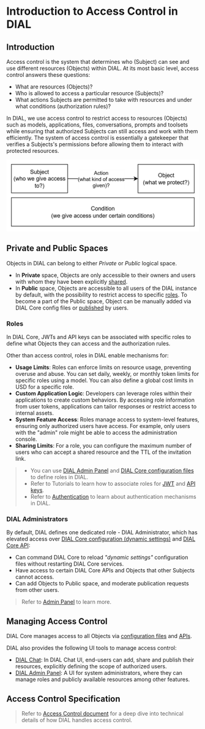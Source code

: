 # Introduction to Access Control in DIAL

## Introduction

Access control is the system that determines who (Subject) can see and use different resources (Objects) within DIAL. At its most basic level, access control answers these questions:

- What are resources (Objects)?
- Who is allowed to access a particular resource (Subjects)?
- What actions Subjects are permitted to take with resources and under what conditions (authorization rules)?

In DIAL, we use access control to restrict access to resources (Objects) such as models, applications, files, conversations, prompts and toolsets while ensuring that authorized Subjects can still access and work with them efficiently. The system of access control is essentially a gatekeeper that verifies a Subjects's permissions before allowing them to interact with protected resources.

![](./img/acl1.png)

## Private and Public Spaces

Objects in DIAL can belong to either *Private* or *Public* logical space. 

* In **Private** space, Objects are only accessible to their owners and users with whom they have been explicitly [shared](/docs/tutorials/1.developers/1.work-with-resources/1.sharing.md). 
* In **Public** space, Objects are accessible to all users of the DIAL instance by default, with the possibility to restrict access to specific [roles](#roles). To become a part of the Public space, Object can be manually added via DIAL Core config files or [published](/docs/tutorials/1.developers/1.work-with-resources/0.work-with-publications.md) by users. 

### Roles

In DIAL Core, JWTs and API keys can be associated with specific roles to define what Objects they can access and the authorization rules.

Other than access control, roles in DIAL enable mechanisms for:

* **Usage Limits**: Roles can enforce limits on resource usage, preventing overuse and abuse. You can set daily, weekly, or monthly token limits for specific roles using a model. You can also define a global cost limits in USD for a specific role.
* **Custom Application Logic**: Developers can leverage roles within their applications to create custom behaviors. By accessing role information from user tokens, applications can tailor responses or restrict access to internal assets.
* **System Feature Access**: Roles manage access to system-level features, ensuring only authorized users have access. For example, only users with the "admin" role might be able to access the administration console.
* **Sharing Limits**: For a role, you can configure the maximum number of users who can accept a shared resource and the TTL of the invitation link.

> * You can use [DIAL Admin Panel](/docs/tutorials/3.admin/access-management-roles.md) and [DIAL Core configuration files](https://github.com/epam/ai-dial-core/blob/development/docs/dynamic-settings/roles.md) to define roles in DIAL.
> * Refer to Tutorials to learn how to associate roles for [JWT](/docs/tutorials/2.devops/2.auth-and-access-control/2.chat-users-roles.md#add-roles) and [API keys](/docs/tutorials/2.devops/2.auth-and-access-control/1.api-key-roles.md#roles-and-access-control-for-api-keys).
> * Refer to [Authentication](/docs/platform/3.core/1.auth-intro.md) to learn about authentication mechanisms in DIAL.

### DIAL Administrators

By default, DIAL defines one dedicated role - DIAL Administrator, which has elevated access over [DIAL Core configuration (dynamic settings)](https://github.com/epam/ai-dial-core?tab=readme-ov-file#dynamic-settings) and [DIAL Core API](https://dialx.ai/dial_api):

* Can command DIAL Core to reload *"dynamic settings"* configuration files without restarting DIAL Core services.
* Have access to certain DIAL Core APIs and Objects that other Subjects cannot access.
* Can add Objects to Public space, and moderate publication requests from other users.

> Refer to [Admin Panel](/docs/platform/11.admin-panel.md) to learn more.

## Managing Access Control 

DIAL Core manages access to all Objects via [configuration files](https://github.com/epam/ai-dial-core?tab=readme-ov-file#dynamic-settings) and [APIs](https://dialx.ai/dial_api). 

DIAL also provides the following UI tools to manage access control:

* [DIAL Chat](/docs/platform/4.chat/0.about-chat.md): In DIAL Chat UI, end-users can add, share and publish their resources, explicitly defining the scope of authorized users.
* [DIAL Admin Panel](/docs/platform/11.admin-panel.md): A UI for system administrators, where they can manage roles and publicly available resources among other features.

## Access Control Specification

> Refer to [Access Control document](/docs/platform/3.core/2.access-control-intro.md) for a deep dive into technical details of how DIAL handles access control.



